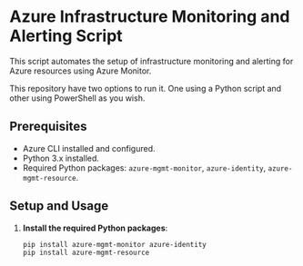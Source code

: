 # Azure Infrastructure Monitoring and Alerting Script

This script automates the setup of infrastructure monitoring and alerting for Azure resources using Azure Monitor.

This repository have two options to run it. One using a Python script and other using PowerShell as you wish.

## Prerequisites

- Azure CLI installed and configured.
- Python 3.x installed.
- Required Python packages: `azure-mgmt-monitor`, `azure-identity`, `azure-mgmt-resource`.

## Setup and Usage

1. **Install the required Python packages**:

   ```bash
   pip install azure-mgmt-monitor azure-identity
   pip install azure-mgmt-resource
   